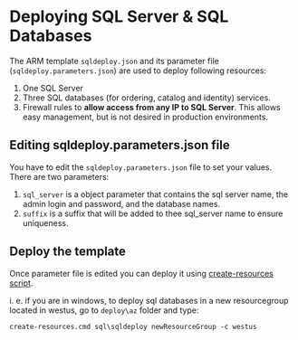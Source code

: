 # Deploying SQL Server & SQL Databases

The ARM template `sqldeploy.json` and its parameter file (`sqldeploy.parameters.json`) are used to deploy following resources:

1. One SQL Server
2. Three SQL databases (for ordering, catalog and identity) services.
3. Firewall rules to **allow access from any IP to SQL Server**. This allows easy management, but is not desired in production environments.

## Editing sqldeploy.parameters.json file

You have to edit the `sqldeploy.parameters.json` file to set your values. There are two parameters:

1. `sql_server` is a object parameter that contains the sql server name, the admin login and password, and the database names.
2. `suffix` is a suffix that will be added to thee sql_server name to ensure uniqueness.

## Deploy the template

Once parameter file is edited you can deploy it using [create-resources script](../readme.md).

i. e. if you are in windows, to deploy sql databases in a new resourcegroup located in westus, go to `deploy\az` folder and type:

```
create-resources.cmd sql\sqldeploy newResourceGroup -c westus
```









